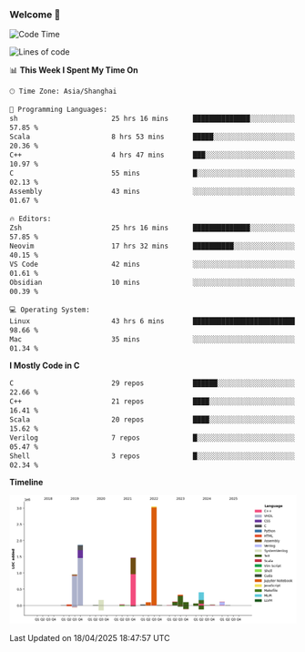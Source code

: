 ### Welcome 👋

<!--START_SECTION:waka-->
![Code Time](http://img.shields.io/badge/Code%20Time-2%2C008%20hrs%2010%20mins-blue)

![Lines of code](https://img.shields.io/badge/From%20Hello%20World%20I%27ve%20Written-8.9%20million%20lines%20of%20code-blue)

📊 **This Week I Spent My Time On** 

```text
🕑︎ Time Zone: Asia/Shanghai

💬 Programming Languages: 
sh                       25 hrs 16 mins      ██████████████░░░░░░░░░░░   57.85 % 
Scala                    8 hrs 53 mins       █████░░░░░░░░░░░░░░░░░░░░   20.36 % 
C++                      4 hrs 47 mins       ███░░░░░░░░░░░░░░░░░░░░░░   10.97 % 
C                        55 mins             █░░░░░░░░░░░░░░░░░░░░░░░░   02.13 % 
Assembly                 43 mins             ░░░░░░░░░░░░░░░░░░░░░░░░░   01.67 % 

🔥 Editors: 
Zsh                      25 hrs 16 mins      ██████████████░░░░░░░░░░░   57.85 % 
Neovim                   17 hrs 32 mins      ██████████░░░░░░░░░░░░░░░   40.15 % 
VS Code                  42 mins             ░░░░░░░░░░░░░░░░░░░░░░░░░   01.61 % 
Obsidian                 10 mins             ░░░░░░░░░░░░░░░░░░░░░░░░░   00.39 % 

💻 Operating System: 
Linux                    43 hrs 6 mins       █████████████████████████   98.66 % 
Mac                      35 mins             ░░░░░░░░░░░░░░░░░░░░░░░░░   01.34 % 
```

**I Mostly Code in C** 

```text
C                        29 repos            ██████░░░░░░░░░░░░░░░░░░░   22.66 % 
C++                      21 repos            ████░░░░░░░░░░░░░░░░░░░░░   16.41 % 
Scala                    20 repos            ████░░░░░░░░░░░░░░░░░░░░░   15.62 % 
Verilog                  7 repos             █░░░░░░░░░░░░░░░░░░░░░░░░   05.47 % 
Shell                    3 repos             █░░░░░░░░░░░░░░░░░░░░░░░░   02.34 % 
```



**Timeline**

![Lines of Code chart](https://raw.githubusercontent.com/Bohan-hu/Bohan-hu/master/assets/bar_graph.png)


 Last Updated on 18/04/2025 18:47:57 UTC
<!--END_SECTION:waka-->



